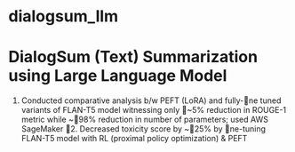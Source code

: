 # dialogsum_llm
# DialogSum (Text) Summarization using Large Language Model


1. Conducted comparative analysis b/w PEFT (LoRA) and fully-ne tuned variants of FLAN-T5 model witnessing only
~5% reduction in ROUGE-1 metric while ~98% reduction in number of parameters; used AWS SageMaker
2. Decreased toxicity score by ~25% by ne-tuning FLAN-T5 model with RL (proximal policy optimization) & PEFT
